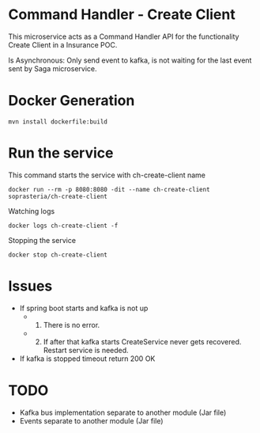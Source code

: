 # Command Handler - Create Client

This microservice acts as a Command Handler API for the functionality Create Client in a Insurance POC.

Is Asynchronous: Only send event to kafka, is not waiting for the last event sent by Saga microservice.

# Docker Generation

```
mvn install dockerfile:build
```

# Run the service

This command starts the service with ch-create-client name

```
docker run --rm -p 8080:8080 -dit --name ch-create-client soprasteria/ch-create-client
```

Watching logs

```
docker logs ch-create-client -f
```

Stopping the service

```
docker stop ch-create-client
```

# Issues

- If spring boot starts and kafka is not up
    - 1. There is no error.
    - 2. If after that kafka starts CreateService never gets recovered. Restart service is needed.
- If kafka is stopped timeout return 200 OK

# TODO

- Kafka bus implementation separate to another module (Jar file)
- Events separate to another module (Jar file)